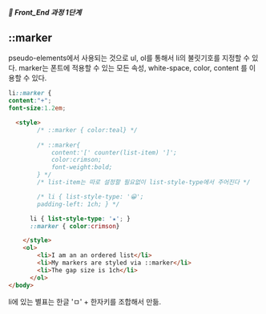 ##### 🍑  Front_End 과정 1단계 

## ::marker
pseudo-elements에서 사용되는 것으로  ul, ol를 통해서 li의 불릿기호를 지정할 수 있다. 
marker는 폰트에 적용할 수 있는 모든 속성, white-space, color, content 를 이용할 수 있다. 


```css
li::marker {
content:"+";
font-size:1.2em;

```


```html
  <style>
        /* ::marker { color:teal} */
        
        /* ::marker{
            content:'[' counter(list-item) ']'; 
            color:crimson;
            font-weight:bold;
        } */
        /* list-item는 따로 설정할 필요없이 list-style-type에서 주어진다 */

        /* li { list-style-type: '😀';
        padding-left: 1ch; } */

      li { list-style-type: '★'; }
      ::marker { color:crimson}

    </style>
    <ol>
        <li>I am an an ordered list</li>
        <li>My markers are styled via ::marker</li>
        <li>The gap size is 1ch</li>
      </ol>
</body>
```
li에 있는 별표는 한글 'ㅁ' + 한자키를 조합해서 만듦. 
